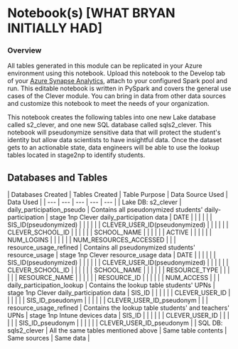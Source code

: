 # Notebook(s) [WHAT BRYAN INITIALLY HAD]
### Overview
All tables generated in this module can be replicated in your Azure environment using this notebook. Upload this notebook to the Develop tab of your [Azure Synapse Analytics](https://azure.microsoft.com/en-us/services/synapse-analytics/), attach to your configured Spark pool and run. This editable notebook is written in PySpark and covers the general use cases of the Clever module. You can bring in data from other data sources and customize this notebook to meet the needs of your organization.

This notebook creates the following tables into one new Lake database called s2_clever, and one new SQL database called sqls2_clever. This notebook will pseudonymize sensitive data that will protect the student's identity but allow data scientists to have insightful data. Once the dataset gets to an actionable state, data engineers will be able to use the lookup tables located in stage2np to identify students.


## Databases and Tables
<strong></strong>
| Databases Created | Tables Created | Table Purpose | Data Source Used | Data Used |
| --- | --- | --- | --- | --- |
| Lake DB: s2_clever | daily_participation_pseudo | Contains all pseudonymized students' daily-participation | stage 1np Clever daily_participation data | DATE |
|  |  |  |  | SIS_ID(pseudonymized) |
|  |  |  |  | CLEVER_USER_ID(pseudonymized) |
|  |  |  |  | CLEVER_SCHOOL_ID |
|  |  |  |  | SCHOOL_NAME |
|  |  |  |  | ACTIVE |
|  |  |  |  | NUM_LOGINS |
|  |  |  |  | NUM_RESOURCES_ACCESSED |
| | resource_usage_refined | Contains all pseudonymized students' resource_usage | stage 1np Clever resource_usage data | DATE |
|  |  |  |  | SIS_ID(pseudonymized) |
|  |  |  |  | CLEVER_USER_ID(pseudonymized) |
|  |  |  |  | CLEVER_SCHOOL_ID |
|  |  |  |  | SCHOOL_NAME |
|  |  |  |  | RESOURCE_TYPE |
|  |  |  |  | RESOURCE_NAME |
|  |  |  |  | RESOURCE_ID |
|  |  |  |  | NUM_ACCESS |
| | daily_participation_lookup | Contains the lookup table students' UPNs | stage 1np Clever daily_participation data | SIS_ID |
|  |  |  |  | CLEVER_USER_ID |
|  |  |  |  | SIS_ID_pseudonym |
|  |  |  |  | CLEVER_USER_ID_pseudonym |
| | resource_usage_refined | Contains the lookup table students' and teachers' UPNs | stage 1np Intune devices data | SIS_ID |
|  |  |  |  | CLEVER_USER_ID |
|  |  |  |  | SIS_ID_pseudonym |
|  |  |  |  | CLEVER_USER_ID_pseudonym |
| SQL DB: sqls2_clever | All the same tables mentioned above | Same table contents | Same sources | Same data |

